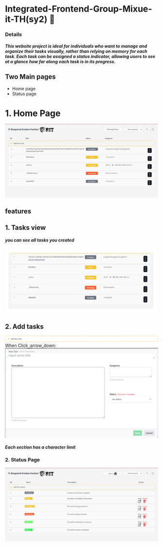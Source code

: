 # Integrated-Frontend-Group-Mixue-it-TH(sy2) :icecream:
### Details 
##### This website project is ideal for individuals who want to manage and organize their tasks visually, rather than relying on memory for each task. Each task can be assigned a status indicator, allowing users to see at a glance how far along each task is in its progress.
## Two Main pages
* Home page
* Status page
# 1. Home Page
<img src="https://github.com/Mixue-it-TH/Front-End/blob/dev/public/image/realhomeview.jpg" alt="">

## features
## 1. Tasks view <br>
##### you can see all tasks you created
<img src="https://github.com/Mixue-it-TH/Front-End/blob/dev/public/image/alltask.png" alt="">


## 2. Add tasks
<img src="https://github.com/Mixue-it-TH/Front-End/blob/dev/public/image/addtask.png" alt="">
                                        When Click :arrow_down:
<img src="https://github.com/Mixue-it-TH/Front-End/blob/dev/public/image/addtaskmodal.png" alt="">

##### Each section has a character limit 
### 2. Status Page
<img src="https://github.com/Mixue-it-TH/Front-End/blob/dev/public/image/homeview.jpg" alt="">


